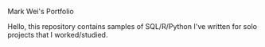 Mark Wei's Portfolio

Hello, this repository contains samples of SQL/R/Python I've written for solo projects that I worked/studied.
